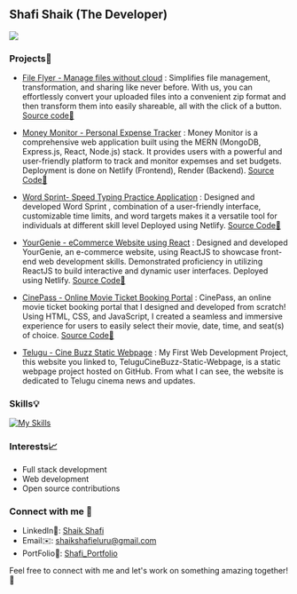 ## Shafi Shaik (The Developer)

![](https://komarev.com/ghpvc/?username=shafi099)

### Projects:wrench:

 - [File Flyer - Manage files without cloud](https://fileflyer.netlify.app/) : Simplifies file management, transformation, and sharing like never before. With us, you can effortlessly convert your uploaded files into a convenient zip format and then transform them into easily shareable, all with the click of a button. [Source code:link:](https://github.com/shafi099/file-flyer)

- [Money Monitor - Personal Expense Tracker](https://moneytracker-mern.netlify.app/) : Money Monitor is a comprehensive web application built using the MERN (MongoDB, Express.js, React, Node.js) stack. It provides users with a powerful and user-friendly platform to track and monitor expemses and set budgets. Deployment is done on Netlify (Frontend), Render (Backend). [Source Code:link:](https://github.com/shafi099/MoneyTracker)

- [Word Sprint- Speed Typing Practice Application](https://word-sprint.netlify.app/) : Designed and developed Word Sprint , combination of a user-friendly interface, customizable time limits, and word targets makes it a versatile tool for individuals at different skill level Deployed using Netlify. [Source Code:link:](https://github.com/shafi099/Touch-Typing-Practice-Application)

- [YourGenie - eCommerce Website using React](https://your-genie.netlify.app/) : Designed and developed YourGenie, an e-commerce website, using ReactJS to showcase front-end web development skills. Demonstrated proficiency in utilizing ReactJS to build interactive and dynamic user interfaces.  Deployed using Netlify. [Source Code:link:](https://github.com/shafi099/YourGenie.com)

- [CinePass - Online Movie Ticket Booking Portal](https://shafi099.github.io/CinePass/) : CinePass, an online movie ticket booking portal that I designed and developed from scratch! Using HTML, CSS, and JavaScript, I created a seamless and immersive experience for users to easily select their movie, date, time, and seat(s) of choice. [Source Code:link:](https://github.com/shafi099/CinePass)

- [Telugu - Cine Buzz Static Webpage](https://shafi099.github.io/TeluguCineBuzz-Static-Webpage.github.io/) :  My First Web Development Project, this website you linked to, TeluguCineBuzz-Static-Webpage, is a static webpage project hosted on GitHub. From what I can see, the website is dedicated to Telugu cinema news and updates.

### Skills:bulb:

[![My Skills](https://skillicons.dev/icons?i=angular,react,js,html,css,mongodb,py,cpp,mysql,ps)](https://skillicons.dev)

### Interests:chart_with_upwards_trend:

- Full stack development
- Web development
- Open source contributions

### Connect with me :pushpin:

- LinkedIn:wave:: [Shaik Shafi](https://www.linkedin.com/in/shaik-shafi-eluru/)
- Email:envelope:: [shaikshafieluru@gmail.com](mailto:shaikshafieluru@gmail.com)
- PortFolio:link:: [Shafi_Portfolio](https://shafi-shaik.netlify.app/)

Feel free to connect with me and let's work on something amazing together! :raising_hand:
